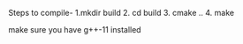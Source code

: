 Steps to compile- 
1.mkdir build
2. cd build
3. cmake ..
4. make

make sure you have g++-11 installed
